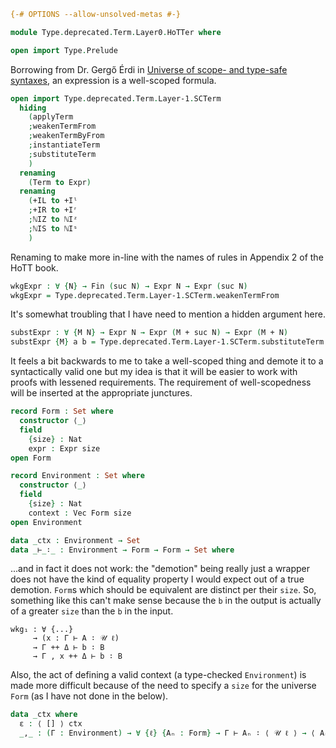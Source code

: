 
```agda
{-# OPTIONS --allow-unsolved-metas #-}
```

```agda
module Type.deprecated.Term.Layer0.HoTTer where
```

```agda
open import Type.Prelude
```

Borrowing from Dr. Gergő Érdi in [Universe of scope- and type-safe syntaxes](https://raw.githubusercontent.com/gergoerdi/universe-of-syntax/d7d5952cce76be551ff5869914b273be2d398069/README.md), an expression is a well-scoped formula.

```agda
open import Type.deprecated.Term.Layer-1.SCTerm
  hiding
    (applyTerm
    ;weakenTermFrom
    ;weakenTermByFrom
    ;instantiateTerm
    ;substituteTerm
    )
  renaming
    (Term to Expr)
  renaming
    (+IL to +Iˡ
    ;+IR to +Iʳ
    ;ℕIZ to ℕIᶻ
    ;ℕIS to ℕIˢ
    )
```

Renaming to make more in-line with the names of rules in Appendix 2 of the HoTT book.

```agda
wkgExpr : ∀ {N} → Fin (suc N) → Expr N → Expr (suc N)
wkgExpr = Type.deprecated.Term.Layer-1.SCTerm.weakenTermFrom
```

It's somewhat troubling that I have need to mention a hidden argument here.

```agda
substExpr : ∀ {M N} → Expr N → Expr (M + suc N) → Expr (M + N)
substExpr {M} a b = Type.deprecated.Term.Layer-1.SCTerm.substituteTerm {M} (transport Expr auto b) a
```

It feels a bit backwards to me to take a well-scoped thing and demote it to a syntactically valid one but my idea is that it will be easier to work with proofs with lessened requirements. The requirement of well-scopedness will be inserted at the appropriate junctures.

```agda
record Form : Set where
  constructor ⟨_⟩
  field
    {size} : Nat
    expr : Expr size
open Form
```

```agda
record Environment : Set where
  constructor ⟨_⟩
  field
    {size} : Nat
    context : Vec Form size
open Environment
```

```agda
data _ctx : Environment → Set
data _⊢_∶_ : Environment → Form → Form → Set where
```

...and in fact it does not work: the "demotion" being really just a wrapper does not have the kind of equality property I would expect out of a true demotion. `Form`s which should be equivalent are distinct per their `size`. So, something like this can't make sense because the `b` in the output is actually of a greater `size` than the `b` in the input.

    wkg₁ : ∀ {...}
         → (x : Γ ⊢ A ∶ 𝒰 ℓ)
         → Γ ++ Δ ⊢ b ∶ B
         → Γ , x ++ Δ ⊢ b ∶ B

Also, the act of defining a valid context (a type-checked `Environment`) is made more difficult because of the need to specify a `size` for the universe `Form` (as I have not done in the below).

```agda
data _ctx where
  ε : ⟨ [] ⟩ ctx
  _,_ : (Γ : Environment) → ∀ {ℓ} {Aₙ : Form} → Γ ⊢ Aₙ ∶ ⟨ 𝒰 ℓ ⟩ → ⟨ Aₙ ∷ Γ .context ⟩ ctx
```
